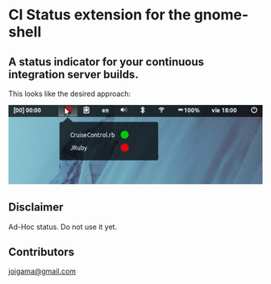 # CI Status extension for the gnome-shell

## A status indicator for your continuous integration server builds.

This looks like the desired approach: 

![CI Status](https://github.com/joiggama/gse-cistatus/raw/c64584d3c866b6214f19be4cf609b8405ee2ad3a/doc/cistatus-preview.jpg)

## Disclaimer

Ad-Hoc status. Do not use it yet.

## Contributors

joigama@gmail.com
